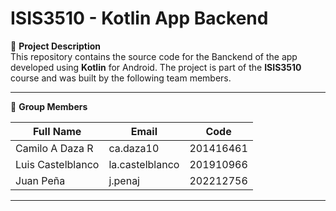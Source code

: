 # ISIS3510 - Kotlin App Backend

📌 **Project Description**  
This repository contains the source code for the Banckend of the app developed using **Kotlin** for Android. The project is part of the **ISIS3510** course and was built by the following team members.

---

👥 **Group Members**

| Full Name                          | Email             | Code       |
|-----------------------------------|-------------------|------------|
| Camilo A Daza R                   | ca.daza10         | 201416461  |
| Luis Castelblanco                 | la.castelblanco   | 201910966  |
| Juan Peña                         | j.penaj           | 202212756  |

---
